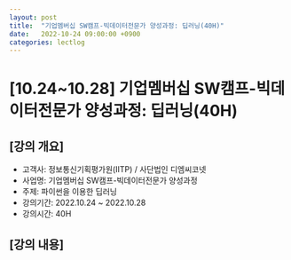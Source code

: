 ```yaml
---
layout: post
title:  "기업멤버십 SW캠프-빅데이터전문가 양성과정: 딥러닝(40H)"
date:   2022-10-24 09:00:00 +0900
categories: lectlog
---
```


# [10.24~10.28] 기업멤버십 SW캠프-빅데이터전문가 양성과정: 딥러닝(40H)

## [강의 개요]

* 고객사: 정보통신기획평가원(IITP) / 사단법인 디엠씨코넷
* 사업명: 기업멤버십 SW캠프-빅데이터전문가 양성과정
* 주제: 파이썬을 이용한 딥러닝
* 강의기간: 2022.10.24 ~ 2022.10.28
* 강의시간: 40H

## [강의 내용]

